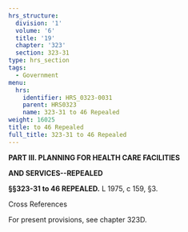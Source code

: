 ```yaml
---
hrs_structure:
  division: '1'
  volume: '6'
  title: '19'
  chapter: '323'
  section: 323-31
type: hrs_section
tags:
  - Government
menu:
  hrs:
    identifier: HRS_0323-0031
    parent: HRS0323
    name: 323-31 to 46 Repealed
weight: 16025
title: to 46 Repealed
full_title: 323-31 to 46 Repealed
---
```

**PART III. PLANNING FOR HEALTH CARE FACILITIES**

**AND SERVICES--REPEALED**

**§§323-31 to 46 REPEALED.** L 1975, c 159, §3.

Cross References

For present provisions, see chapter 323D.